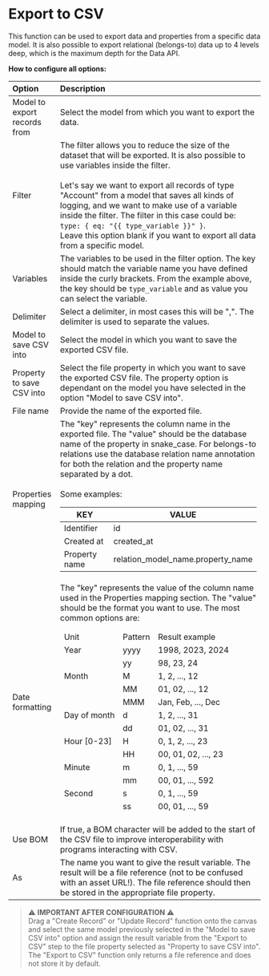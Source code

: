 # Export to CSV

This function can be used to export data and properties from a specific data model. It is also possible to export relational (belongs-to) data up to 4 levels deep, which is the maximum depth for the Data API.

**How to configure all options:**

| Option                            | Description    |
| :-------------------------------- |:---------------|
| Model to export records from      | Select the model from which you want to export the data. |
| Filter                            | The filter allows you to reduce the size of the dataset that will be exported. It is also possible to use variables inside the filter. <br><br> Let's say we want to export all records of type "Account" from a model that saves all kinds of logging, and we want to make use of a variable inside the filter. The filter in this case could be: `type: { eq: "{{ type_variable }}" }`. <br> Leave this option blank if you want to export all data from a specific model. |
| Variables                         | The variables to be used in the filter option. The key should match the variable name you have defined inside the curly brackets. From the example above, the key should be `type_variable` and as value you can select the variable. |
| Delimiter                         | Select a delimiter, in most cases this will be ",". The delimiter is used to separate the values. |
| Model to save CSV into            | Select the model in which you want to save the exported CSV file. |
| Property to save CSV into         | Select the file property in which you want to save the exported CSV file. The property option is dependant on the model you have selected in the option "Model to save CSV into". |
| File name                         | Provide the name of the exported file. |
| Properties mapping                | The "key" represents the column name in the exported file. The "value" should be the database name of the property in snake_case. For belongs-to relations use the database relation name annotation for both the relation and the property name separated by a dot. <br><br> Some examples: <table><thead><tr><th>KEY</th><th>VALUE</th></thead> <tbody><tr><td>Identifier</td><td>id</td></tr> <tr><td>Created at</td><td>created_at</td></tr> <tr><td>Property name</td><td>relation_model_name.property_name</td></tr> </tbody></table> |
| Date formatting                   | The "key" represents the value of the column name used in the Properties mapping section. The "value" should be the format you want to use. The most common options are: <table><thead><tr><td>Unit</td><td>Pattern</td><td>Result example</td></tr><thead><body><tr><td>Year</td><td>yyyy</td><td>1998, 2023, 2024</td></tr><tr><td></td><td>yy</td><td>98, 23, 24</td></tr><tr><td>Month</td><td>M</td><td>1, 2, ..., 12</td></tr><tr><td></td><td>MM</td><td>01, 02, ..., 12</td></tr><tr><td></td><td>MMM</td><td>Jan, Feb, ..., Dec</td></tr><tr><td>Day of month</td><td>d</td><td>1, 2, ..., 31</td></tr><tr><td></td><td>dd</td><td>01, 02, ..., 31</td></tr><tr><td>Hour [0-23]</td><td>H</td><td>0, 1, 2, ..., 23</td></tr><tr><td></td><td>HH</td><td>00, 01, 02, ..., 23</td></tr><tr><td>Minute</td><td>m</td><td>0, 1, ..., 59</td></tr><tr><td></td><td>mm</td><td>00, 01, ..., 592</td></tr><tr><td>Second</td><td>s</td><td>0, 1, ..., 59	</td></tr><tr><td></td><td>ss</td><td>00, 01, ..., 59</td></tr></tbody></table>
| Use BOM                           | If true, a BOM character will be added to the start of the CSV file to improve interoperability with programs interacting with CSV.
| As                                | The name you want to give the result variable. The result will be a file reference (not to be confused with an asset URL!). The file reference should then be stored in the appropriate file property.

> ⚠️ **IMPORTANT AFTER CONFIGURATION** ⚠️ <br>
> Drag a "Create Record" or "Update Record" function onto the canvas and select the same model previously selected in the "Model to save CSV into" option and assign the result variable from the "Export to CSV" step to the file property selected as "Property to save CSV into". The "Export to CSV" function only returns a file reference and does not store it by default.
